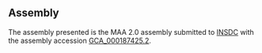 

Assembly
--------

The assembly presented is the MAA 2.0 assembly submitted to
[INSDC](http://www.insdc.org) with the assembly accession
[GCA\_000187425.2](http://www.ebi.ac.uk/ena/data/view/GCA_000187425.2).
